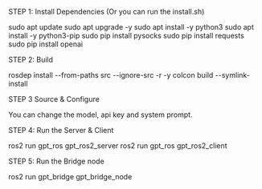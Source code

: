 STEP 1: Install Dependencies (Or you can run the install.sh) 

sudo apt update
sudo apt upgrade -y
sudo apt install -y python3
sudo apt install -y python3-pip
sudo pip install pysocks
sudo pip install requests
sudo pip install openai 


STEP 2: Build

rosdep install --from-paths src --ignore-src -r -y
colcon build --symlink-install


STEP 3 Source & Configure

You can change the model, api key and system prompt.


STEP 4: Run the Server & Client

ros2 run gpt_ros gpt_ros2_server
ros2 run gpt_ros gpt_ros2_client


STEP 5: Run the Bridge node

ros2 run gpt_bridge gpt_bridge_node


